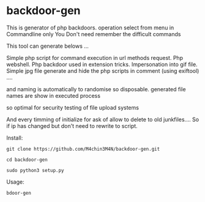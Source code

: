# backdoor-gen


This is generator of php backdoors.
operation select from menu in Commandline only
You Don't need remember the difficult commands 

This tool can generate belows ...

Simple php script for command execution in url methods request.
Php webshell.
Php backdoor used in extension tricks.
Impersonation into gif file. 
Simple jpg file generate and hide the php scripts in comment (using exiftool) ....

and naming is automatically to randomise so disposable.
generated file names are show in executed process
 

so optimal for security testing of file upload systems

And every timming of initialize for ask of allow to delete to old junkfiles.... 
So if ip has changed but don't need to rewrite to script.

Install:

    git clone https://github.com/M4chin3M4N/backdoor-gen.git

    cd backdoor-gen

    sudo python3 setup.py


Usage:

    bdoor-gen

